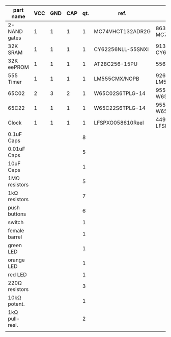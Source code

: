 |      part name | VCC | GND | CAP | qt. |              ref. |          mouser ref. | ok |
|----------------|-----|-----|-----|-----|-------------------|----------------------|----|
|   2-NAND gates |   1 |   1 |   1 |   1 |  MC74VHCT132ADR2G | 863-MC74VHCT132ADR2G |  1 |
|       32K SRAM |   1 |   1 |   1 |   1 | CY62256NLL-55SNXI | 913-CY62256NLL55SNXI |  1 |
|     32K eePROM |   1 |   1 |   1 |   1 |     AT28C256-15PU |     556-AT28C25615PU |  1 |
|      555 Timer |   1 |   1 |   1 |   1 |     LM555CMX/NOPB |    926-LM555CMX/NOPB |  1 |
|          65C02 |   2 |   3 |   2 |   1 |   W65C02S6TPLG-14 |  955-W65C02S6TPLG-14 |  1 |
|          65C22 |   1 |   1 |   1 |   1 |   W65C22S6TPLG-14 |  955-W65C22S6TPLG-14 |  1 |
|          Clock |   1 |   1 |   1 |   1 |  LFSPXO058610Reel | 449-LFSPXO058610REEL |  1 |
|     0.1uF Caps |     |     |     |   8 |                   |                      |  1 |
|    0.01uF Caps |     |     |     |   5 |                   |                      |  1 |
|      10uF Caps |     |     |     |   1 |                   |                      |  1 |
|  1MΩ resistors |     |     |     |   5 |                   |                      |  1 |
|  1kΩ resistors |     |     |     |   7 |                   |                      |  1 |
|   push buttons |     |     |     |   6 |                   |                      |  1 |
|         switch |     |     |     |   1 |                   |                      |  1 |
|  female barrel |     |     |     |   1 |                   |                      |  1 |
|      green LED |     |     |     |   1 |                   |                      |    |
|     orange LED |     |     |     |   1 |                   |                      |    |
|        red LED |     |     |     |   1 |                   |                      |    |
| 220Ω resistors |     |     |     |   3 |                   |                      |  1 |
|   10kΩ potent. |     |     |     |   1 |                   |                      |  1 |
| 1kΩ pull-resi. |     |     |     |   2 |                   |                      |  1 |
|                |     |     |     |     |                   |                      |    |
